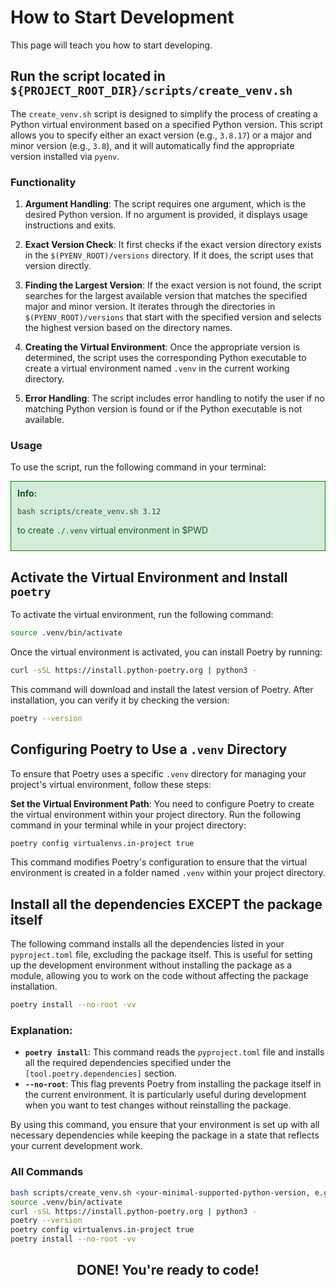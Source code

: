# How to Start Development

This page will teach you how to start developing.

## Run the script located in `${PROJECT_ROOT_DIR}/scripts/create_venv.sh`

The `create_venv.sh` script is designed to simplify the process of creating a Python virtual environment based on a specified Python version. This script allows you to specify either an exact version (e.g., `3.8.17`) or a major and minor version (e.g., `3.8`), and it will automatically find the appropriate version installed via `pyenv`.

### Functionality

1. **Argument Handling**: The script requires one argument, which is the desired Python version. If no argument is provided, it displays usage instructions and exits.

2. **Exact Version Check**: It first checks if the exact version directory exists in the `$(PYENV_ROOT)/versions` directory. If it does, the script uses that version directly.

3. **Finding the Largest Version**: If the exact version is not found, the script searches for the largest available version that matches the specified major and minor version. It iterates through the directories in `$(PYENV_ROOT)/versions` that start with the specified version and selects the highest version based on the directory names.

4. **Creating the Virtual Environment**: Once the appropriate version is determined, the script uses the corresponding Python executable to create a virtual environment named `.venv` in the current working directory.

5. **Error Handling**: The script includes error handling to notify the user if no matching Python version is found or if the Python executable is not available.

### Usage

To use the script, run the following command in your terminal:

<div style="border: 1px solid green; padding: 10px; background-color: #d4edda; color: #155724;">
  <strong>Info:</strong>

  <pre id="codeBlock"><code>bash scripts/create_venv.sh 3.12</code></pre>
  to create `./.venv` virtual environment in $PWD
</div>


## Activate the Virtual Environment and Install `poetry`

To activate the virtual environment, run the following command:

```bash
source .venv/bin/activate
```

Once the virtual environment is activated, you can install Poetry by running:

```bash
curl -sSL https://install.python-poetry.org | python3 -
```

This command will download and install the latest version of Poetry. After installation, you can verify it by checking the version:

```bash
poetry --version
```

## Configuring Poetry to Use a `.venv` Directory

To ensure that Poetry uses a specific `.venv` directory for managing your project's virtual environment, follow these steps:

**Set the Virtual Environment Path**:
You need to configure Poetry to create the virtual environment within your project directory. Run the following command in your terminal while in your project directory:

```bash
poetry config virtualenvs.in-project true
```

This command modifies Poetry's configuration to ensure that the virtual environment is created in a folder named `.venv` within your project directory.


## Install all the dependencies EXCEPT the package itself

The following command installs all the dependencies listed in your `pyproject.toml` file, excluding the package itself. This is useful for setting up the development environment without installing the package as a module, allowing you to work on the code without affecting the package installation.

```bash
poetry install --no-root -vv
```

### Explanation:
- **`poetry install`**: This command reads the `pyproject.toml` file and installs all the required dependencies specified under the `[tool.poetry.dependencies]` section.
- **`--no-root`**: This flag prevents Poetry from installing the package itself in the current environment. It is particularly useful during development when you want to test changes without reinstalling the package.

By using this command, you ensure that your environment is set up with all necessary dependencies while keeping the package in a state that reflects your current development work.

### All Commands

```bash
bash scripts/create_venv.sh <your-minimal-supported-python-version, e.g. 3.8>
source .venv/bin/activate
curl -sSL https://install.python-poetry.org | python3 -
poetry --version
poetry config virtualenvs.in-project true
poetry install --no-root -vv
```

<div align="center"><h2>
DONE! You're ready to code!
</h2></div>
